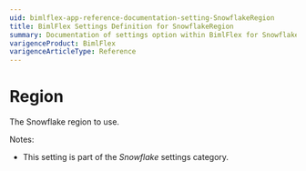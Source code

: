 ```yaml
---
uid: bimlflex-app-reference-documentation-setting-SnowflakeRegion
title: BimlFlex Settings Definition for SnowflakeRegion
summary: Documentation of settings option within BimlFlex for SnowflakeRegion
varigenceProduct: BimlFlex
varigenceArticleType: Reference
---
```


# Region

The Snowflake region to use.

Notes:

* This setting is part of the *Snowflake* settings category.

